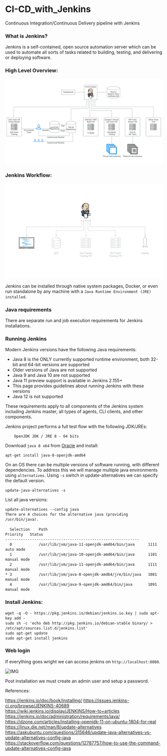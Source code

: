# CI-CD_with_Jenkins
Continuous Integration/Continuous Delivery pipeline with Jenkins


### What is Jenkins?

Jenkins is a self-contained, open source automation server which can be used to automate all sorts of tasks related to building, testing, and delivering or deploying software.

### High Level Overview:

![IMG](images/jenkins_CI.png)

### Jenkins Workflow:

![GIF](images/Jenkins_at_work.gif)

Jenkins can be installed through native system packages, Docker, or even run standalone by any machine with a `Java Runtime Environment (JRE) installed`.

### Java requirements

There are separate run and job execution requirements for Jenkins installations.
### Running Jenkins

Modern Jenkins versions have the following Java requirements:

  - Java 8 is the ONLY currently supported runtime environment, both 32-bit and 64-bit versions are supported
  - Older versions of Java are not supported
  - Java 9 and Java 10 are not supported
  - Java 11 preview support is available in Jenkins 2.155+
  - This page provides guidelines about running Jenkins with these versions
  - Java 12 is not supported

These requirements apply to all components of the Jenkins system including Jenkins master, all types of agents, CLI clients, and other components.

Jenkins project performs a full test flow with the following JDK/JREs:
```
    OpenJDK JDK / JRE 8 - 64 bits
```

Download `java 8 x64` from [Oracle](https://java.com/en/download/linux_manual.jsp) and install:

```
apt-get install java-8-openjdk-amd64
```

On an OS there can be multiple versions of software running, with different dependencies.
To address this we will manage multiple java environments using `alternatives`.
Using `-s` switch in update-alternatives we can specify the default version.

```
update-java-alternatives -s
```

List all java versions:

```
update-alternatives --config java
There are 4 choices for the alternative java (providing /usr/bin/java).

  Selection    Path                                            Priority   Status
------------------------------------------------------------
  0            /usr/lib/jvm/java-11-openjdk-amd64/bin/java      1111      auto mode
  1            /usr/lib/jvm/java-10-openjdk-amd64/bin/java      1101      manual mode
  2            /usr/lib/jvm/java-11-openjdk-amd64/bin/java      1111      manual mode
* 3            /usr/lib/jvm/java-8-openjdk-amd64/jre/bin/java   1081      manual mode
  4            /usr/lib/jvm/java-9-openjdk-amd64/bin/java       1091      manual mode
```

### Install Jenkins:

```
wget -q -O - https://pkg.jenkins.io/debian/jenkins.io.key | sudo apt-key add -
sudo sh -c 'echo deb http://pkg.jenkins.io/debian-stable binary/ > /etc/apt/sources.list.d/jenkins.list'
sudo apt-get update
sudo apt-get install jenkins
```

### Web login

If everything goes wright we can access jenkins on `http://localhost:8080`.

![IMG](images/first_login.jpg)


Post installation we must create an admin user and setup a password.

References:

  https://jenkins.io/doc/book/installing/
  https://issues.jenkins-ci.org/browse/JENKINS-40689
  https://wiki.jenkins.io/display/JENKINS/How-to+articles
  https://jenkins.io/doc/administration/requirements/java/
  https://dzone.com/articles/installing-openjdk-11-on-ubuntu-1804-for-real
  https://linux.die.net/man/8/update-alternatives
  https://askubuntu.com/questions/315646/update-java-alternatives-vs-update-alternatives-config-java
  https://stackoverflow.com/questions/12787757/how-to-use-the-command-update-alternatives-config-java
